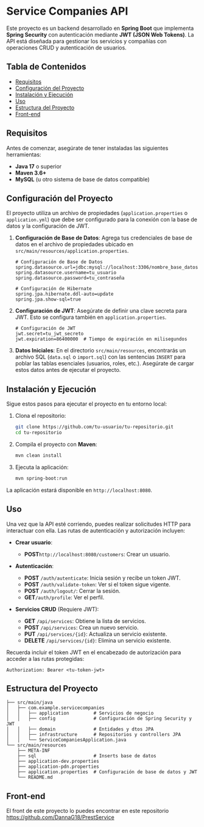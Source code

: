 # Service Companies API

Este proyecto es un backend desarrollado en **Spring Boot** que implementa **Spring Security** con autenticación mediante **JWT (JSON Web Tokens)**. La API está diseñada para gestionar los servicios y compañías con operaciones CRUD y autenticación de usuarios.

## Tabla de Contenidos

- [Requisitos](#requisitos)
- [Configuración del Proyecto](#configuración-del-proyecto)
- [Instalación y Ejecución](#instalación-y-ejecución)
- [Uso](#uso)
- [Estructura del Proyecto](#estructura-del-proyecto)
- [Front-end](#front-end)

## Requisitos

Antes de comenzar, asegúrate de tener instaladas las siguientes herramientas:

- **Java 17** o superior
- **Maven 3.6+**
- **MySQL** (u otro sistema de base de datos compatible)

## Configuración del Proyecto

El proyecto utiliza un archivo de propiedades (`application.properties` o `application.yml`) que debe ser configurado para la conexión con la base de datos y la configuración de JWT. 

1. **Configuración de Base de Datos**: Agrega tus credenciales de base de datos en el archivo de propiedades ubicado en `src/main/resources/application.properties`.

   ```properties
   # Configuración de Base de Datos
   spring.datasource.url=jdbc:mysql://localhost:3306/nombre_base_datos
   spring.datasource.username=tu_usuario
   spring.datasource.password=tu_contraseña
   
   # Configuración de Hibernate
   spring.jpa.hibernate.ddl-auto=update
   spring.jpa.show-sql=true
   ```

2. **Configuración de JWT**: Asegúrate de definir una clave secreta para JWT. Esto se configura también en `application.properties`.

   ```properties
   # Configuración de JWT
   jwt.secret=tu_jwt_secreto
   jwt.expiration=86400000  # Tiempo de expiración en milisegundos
   ```

3. **Datos Iniciales**: En el directorio `src/main/resources`, encontrarás un archivo SQL (`data.sql` o `import.sql`) con las sentencias `INSERT` para poblar las tablas esenciales (usuarios, roles, etc.). Asegúrate de cargar estos datos antes de ejecutar el proyecto.

## Instalación y Ejecución

Sigue estos pasos para ejecutar el proyecto en tu entorno local:

1. Clona el repositorio:

   ```bash
   git clone https://github.com/tu-usuario/tu-repositorio.git
   cd tu-repositorio
   ```

2. Compila el proyecto con **Maven**:

   ```bash
   mvn clean install
   ```

3. Ejecuta la aplicación:

   ```bash
   mvn spring-boot:run
   ```

La aplicación estará disponible en `http://localhost:8080`.

## Uso

Una vez que la API esté corriendo, puedes realizar solicitudes HTTP para interactuar con ella. Las rutas de autenticación y autorización incluyen:

- **Crear usuario**:
  - **POST**`http://localhost:8080/customers`: Crear un usuario.

- **Autenticación**:
  - **POST** `/auth/autenticate`: Inicia sesión y recibe un token JWT.
  - **POST** `/auth/validate-token`: Ver si el token sigue vigente.
  - **POST** `/auth/logout/`: Cerrar la sesión.
  - **GET**`/auth/profile`: Ver el perfil.

- **Servicios CRUD** (Requiere JWT):
  - **GET** `/api/services`: Obtiene la lista de servicios.
  - **POST** `/api/services`: Crea un nuevo servicio.
  - **PUT** `/api/services/{id}`: Actualiza un servicio existente.
  - **DELETE** `/api/services/{id}`: Elimina un servicio existente.

Recuerda incluir el token JWT en el encabezado de autorización para acceder a las rutas protegidas:

```http
Authorization: Bearer <tu-token-jwt>
```

## Estructura del Proyecto

```plaintext
├── src/main/java
│   ├── com.example.servicecompanies
│   │   ├── application         # Servicios de negocio
│   │   ├── config	            # Configuración de Spring Security y JWT
│   │   ├── domain          	# Entidades y dtos JPA
│   │   ├── infrastructure      # Repositorios y controllers JPA       
│   │   └── ServiceCompaniesApplication.java 
└── src/main/resources
	├── META-INF
	├── sql						# Inserts base de datos
	├── application-dev.properties
	├── application-pdn.properties
    ├── application.properties  # Configuración de base de datos y JWT
    └── README.md               
```

## Front-end

El front de este proyecto lo puedes encontrar en este repositorio https://github.com/DannaG18/PrestService

